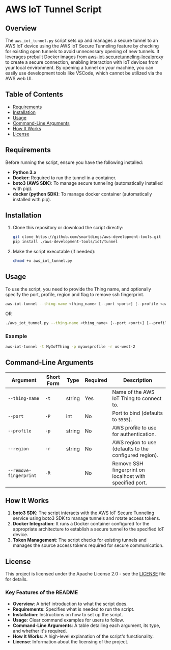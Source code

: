 # AWS IoT Tunnel Script

## Overview

The `aws_iot_tunnel.py` script sets up and manages a secure tunnel to an AWS IoT device using the AWS IoT Secure Tunneling feature by checking for existing open tunnels to avoid unnecessary opening of new tunnels. It leverages prebuilt Docker images from [aws-iot-securetunneling-localproxy](https://github.com/aws-samples/aws-iot-securetunneling-localproxy) to create a secure connection, enabling interaction with IoT devices from your local environment. By opening a tunnel on your machine, you can easily use development tools like VSCode, which cannot be utilized via the AWS web UI.

## Table of Contents

- [Requirements](#requirements)
- [Installation](#installation)
- [Usage](#usage)
- [Command-Line Arguments](#command-line-arguments)
- [How It Works](#how-it-works)
- [License](#license)

## Requirements

Before running the script, ensure you have the following installed:

- **Python 3.x**
- **Docker**: Required to run the tunnel in a container.
- **boto3 (AWS SDK)**: To manage secure tunneling (automatically installed with pip).
- **docker (python SDK)**: To manage docker container (automatically installed with pip).

## Installation

1. Clone this repository or download the script directly:

   ```bash
   git clone https://github.com/smartdings/aws-development-tools.git
   pip install ./aws-development-tools/iot/tunnel
   ```

2. Make the script executable (if needed):

   ```bash
   chmod +x aws_iot_tunnel.py
   ```

## Usage

To use the script, you need to provide the Thing name, and optionally specify the port, profile, region and flag to remove ssh fingerprint.

```bash
aws-iot-tunnel --thing-name <thing_name> [--port <port>] [--profile <aws_profile>] [--region <region>] [--remove-fingerprint]
```

OR

```bash
./aws_iot_tunnel.py --thing-name <thing_name> [--port <port>] [--profile <aws_profile>] [--region <region>] [--remove-fingerprint]
```

### Example

```bash
aws-iot-tunnel -t MyIoTThing -p myawsprofile -r us-west-2
```

## Command-Line Arguments

| Argument               | Short Form | Type   | Required | Description                                             |
|------------------------|------------|--------|----------|---------------------------------------------------------|
| `--thing-name`         | `-t`       | string | Yes      | Name of the AWS IoT Thing to connect to.                |
| `--port`               | `-P`       | int    | No       | Port to bind (defaults to `5555`).                      |
| `--profile`            | `-p`       | string | No       | AWS profile to use for authentication.                  |
| `--region`             | `-r`       | string | No       | AWS region to use (defaults to the configured region).  |
| `--remove-fingerprint` | `-R`       |        | No       | Remove SSH fingerprint on localhost with specified port.|

## How It Works

1. **boto3 SDK**: The script interacts with the AWS IoT Secure Tunneling service using boto3 SDK to manage tunnels and rotate access tokens.
2. **Docker Integration**: It runs a Docker container configured for the appropriate architecture to establish a secure tunnel to the specified IoT device.
3. **Token Management**: The script checks for existing tunnels and manages the source access tokens required for secure communication.

## License

This project is licensed under the Apache License 2.0 - see the [LICENSE](LICENSE) file for details.

### Key Features of the README

- **Overview**: A brief introduction to what the script does.
- **Requirements**: Specifies what is needed to run the script.
- **Installation**: Instructions on how to set up the script.
- **Usage**: Clear command examples for users to follow.
- **Command-Line Arguments**: A table detailing each argument, its type, and whether it's required.
- **How It Works**: A high-level explanation of the script's functionality.
- **License**: Information about the licensing of the project.
